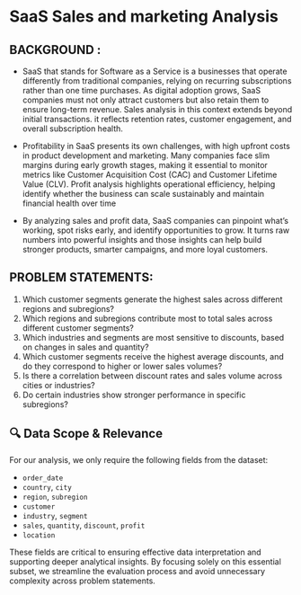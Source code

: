 # SaaS Sales and marketing Analysis

## BACKGROUND :
- SaaS that stands for Software as a Service is a businesses that operate differently from traditional companies, relying on recurring subscriptions rather than one time purchases. As digital adoption grows, SaaS companies must not only attract customers but also retain them to ensure long-term revenue. Sales analysis in this context extends beyond initial transactions. it reflects retention rates, customer engagement, and overall subscription health.

- Profitability in SaaS presents its own challenges, with high upfront costs in product development and marketing. Many companies face slim margins during early growth stages, making it essential to monitor metrics like Customer Acquisition Cost (CAC) and Customer Lifetime Value (CLV). Profit analysis highlights operational efficiency, helping identify whether the business can scale sustainably and maintain financial health over time

- By analyzing sales and profit data, SaaS companies can pinpoint what’s working, spot risks early, and identify opportunities to grow. It turns raw numbers into powerful insights and those insights can help build stronger products, smarter campaigns, and more loyal customers.


## PROBLEM STATEMENTS:
 1. Which customer segments generate the highest sales across different regions and subregions?
 2. Which regions and subregions contribute most to total sales across different customer segments?
 3. Which industries and segments are most sensitive to discounts, based on changes in sales and quantity?
 4. Which customer segments receive the highest average discounts, and do they correspond to higher or lower sales volumes?
 5. Is there a correlation between discount rates and sales volume across cities or industries?
 6. Do certain industries show stronger performance in specific subregions?


## 🔍 Data Scope & Relevance

For our analysis, we only require the following fields from the dataset:

- `order_date`
- `country`, `city`
- `region`, `subregion`
- `customer`
- `industry`, `segment`
- `sales`, `quantity`, `discount`, `profit`
- `location`

These fields are critical to ensuring effective data interpretation and supporting deeper analytical insights. By focusing solely on this essential subset, we streamline the evaluation process and avoid unnecessary complexity across problem statements.
